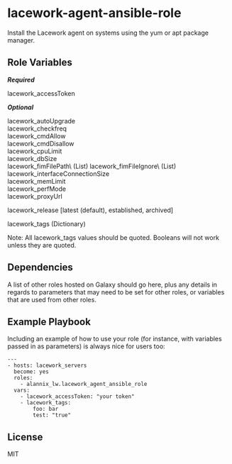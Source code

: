 # lacework-agent-ansible-role

Install the Lacework agent on systems using the yum or apt package manager.

## Role Variables

**_Required_**

lacework_accessToken

**_Optional_**

lacework_autoUpgrade\
lacework_checkfreq\
lacework_cmdAllow\
lacework_cmdDisallow\
lacework_cpuLimit\
lacework_dbSize\
lacework_fimFilePath\ (List)
lacework_fimFileIgnore\ (List)
lacework_interfaceConnectionSize\
lacework_memLimit\
lacework_perfMode\
lacework_proxyUrl

lacework_release [latest (default), established, archived]

lacework_tags (Dictionary)

Note: All lacework_tags values should be quoted. Booleans will not work unless they are quoted.

## Dependencies

A list of other roles hosted on Galaxy should go here, plus any details in regards to parameters that may need to be set for other roles, or variables that are used from other roles.

## Example Playbook

Including an example of how to use your role (for instance, with variables passed in as parameters) is always nice for users too:

    ---
    - hosts: lacework_servers
      become: yes
      roles:
        - alannix_lw.lacework_agent_ansible_role
      vars:
        - lacework_accessToken: "your token"
        - lacework_tags:
            foo: bar
            test: "true"

## License

MIT
